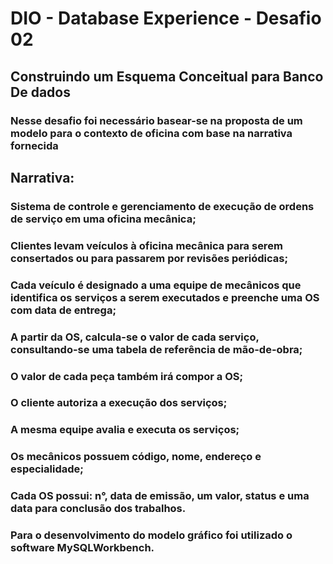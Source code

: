 # DIO - Database Experience - Desafio 02

## Construindo um Esquema Conceitual para Banco De dados

### Nesse desafio foi necessário basear-se na proposta de um modelo para o contexto de oficina com base na narrativa fornecida

## Narrativa:
### Sistema de controle e gerenciamento de execução de ordens de serviço em uma oficina mecânica;
### Clientes levam veículos à oficina mecânica para serem consertados ou para passarem por revisões  periódicas;
### Cada veículo é designado a uma equipe de mecânicos que identifica os serviços a serem executados e preenche uma OS com data de entrega;
### A partir da OS, calcula-se o valor de cada serviço, consultando-se uma tabela de referência de mão-de-obra;
### O valor de cada peça também irá compor a OS;
### O cliente autoriza a execução dos serviços;
### A mesma equipe avalia e executa os serviços;
### Os mecânicos possuem código, nome, endereço e especialidade;
### Cada OS possui: n°, data de emissão, um valor, status e uma data para conclusão dos trabalhos.


### Para o desenvolvimento do modelo gráfico foi utilizado o software MySQLWorkbench.
